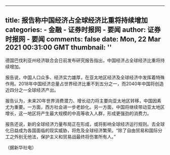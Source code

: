 
---
title: 报告称中国经济占全球经济比重将持续增加
categories: 
    - 金融
    - 证券时报网 - 要闻
author: 证券时报网 - 要闻
comments: false
date: Mon, 22 Mar 2021 00:31:00 GMT
thumbnail: ''
---

<div>   
<p>德国巴伐利亚州经济联合会日前发布研究报告指出，中国经济占全球经济比重将持续增加。</p><p>报告说，中国人口众多、经济实力雄厚，在亚太地区经济及全球经济中发挥着特殊作用。2018年中国经济总量占世界经济比重不到五分之一，而2040年中国将创造近四分之一全球经济产出。</p><p>报告认为，未来20年世界消费潜力、增长动力将主要向亚太地区转移，中国因素尤为重要。一方面，西方社会进一步老龄化。另一方面，中国将继续带动亚太地区增长，这一地区将产生最大规模的中高等收入人群，形成更强劲的消费力。</p><p>报告还说，新的全球经济力量布局正在形成，或将影响全球经济运行规则。去全球化日益成为各国面临的现实威胁，将危及全球经济繁荣。“除了自由贸易和国际分工之外别无他法，保护主义和贸易战最终将伤害所有人。”</p><p>（据新华社电）</p>
                  
</div>
            